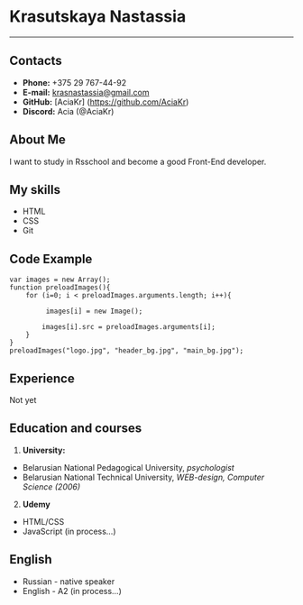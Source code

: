 # Krasutskaya Nastassia
**********************
## Contacts
* **Phone:** +375 29 767-44-92
* **E-mail:** krasnastassia@gmail.com
* **GitHub:** [AciaKr] (https://github.com/AciaKr)
* **Discord:** Acia (@AciaKr)

## About Me
I want to study in Rsschool and become a good Front-End developer.

## My skills
* HTML
* CSS
* Git

## Code Example
```
var images = new Array();
function preloadImages(){
    for (i=0; i < preloadImages.arguments.length; i++){

         images[i] = new Image();

        images[i].src = preloadImages.arguments[i];
    }
}
preloadImages("logo.jpg", "header_bg.jpg", "main_bg.jpg");
```

## Experience
Not yet

## Education and courses
1. **University:** 
* Belarusian National Pedagogical University, *psychologist*
* Belarusian National Technical University, *WEB-design, Computer Science (2006)*
2. **Udemy**
* HTML/CSS
* JavaScript (in process…)

## English
* Russian - native speaker
* English - A2 (in process…)

